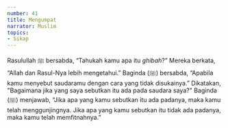 ```yaml
---
number: 41
title: Mengumpat
narrator: Muslim
topics:
- Sikap
---
```


Rasulullah ﷺ bersabda, “Tahukah kamu apa itu *ghibah*?” Mereka berkata, “Allah dan Rasul-Nya lebih mengetahui.” Baginda (ﷺ) bersabda, “Apabila kamu menyebut saudaramu dengan cara yang tidak disukainya.” Dikatakan, "Bagaimana jika yang saya sebutkan itu ada pada saudara saya?" Baginda (ﷺ) menjawab, “Jika apa yang kamu sebutkan itu ada padanya, maka kamu telah menggunjingnya. Jika apa yang kamu sebutkan itu tidak ada padanya, maka kamu telah memfitnahnya.”
